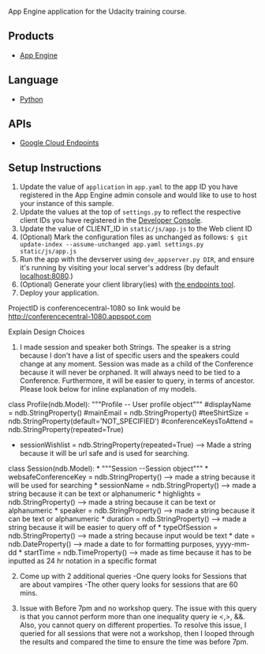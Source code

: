 App Engine application for the Udacity training course.

## Products
- [App Engine][1]

## Language
- [Python][2]

## APIs
- [Google Cloud Endpoints][3]

## Setup Instructions
1. Update the value of `application` in `app.yaml` to the app ID you
   have registered in the App Engine admin console and would like to use to host
   your instance of this sample.
1. Update the values at the top of `settings.py` to
   reflect the respective client IDs you have registered in the
   [Developer Console][4].
1. Update the value of CLIENT_ID in `static/js/app.js` to the Web client ID
1. (Optional) Mark the configuration files as unchanged as follows:
   `$ git update-index --assume-unchanged app.yaml settings.py static/js/app.js`
1. Run the app with the devserver using `dev_appserver.py DIR`, and ensure it's running by visiting your local server's address (by default [localhost:8080][5].)
1. (Optional) Generate your client library(ies) with [the endpoints tool][6].
1. Deploy your application.


[1]: https://developers.google.com/appengine
[2]: http://python.org
[3]: https://developers.google.com/appengine/docs/python/endpoints/
[4]: https://console.developers.google.com/
[5]: https://localhost:8080/
[6]: https://developers.google.com/appengine/docs/python/endpoints/endpoints_tool

ProjectID is conferencecentral-1080 so link would be http://conferencecentral-1080.appspot.com

Explain Design Choices
1) I made session and speaker both Strings. The speaker is a string because I don't have a list of specific users 
and the speakers could change at any moment. Session was made as a child of the Conference because it will never be orphaned. It will
always need to be tied to a Conference. Furthermore, it will be easier to query, in terms of ancestor.
Please look below for inline explanation of my models.


class Profile(ndb.Model):
    """Profile -- User profile object"""
    #displayName = ndb.StringProperty()
    #mainEmail = ndb.StringProperty()
    #teeShirtSize = ndb.StringProperty(default='NOT_SPECIFIED')
    #conferenceKeysToAttend = ndb.StringProperty(repeated=True)
   * sessionWishlist = ndb.StringProperty(repeated=True) --> Made a string because it will be url safe and is used for searching.
    
class Session(ndb.Model):
    * """Session --Session object"""
    * websafeConferenceKey = ndb.StringProperty() --> made a string because it will be used for searching
    * sessionName = ndb.StringProperty() --> made a string because it can be text or alphanumeric
    * highlights = ndb.StringProperty() --> made a string because it can be text or alphanumeric 
    * speaker = ndb.StringProperty() --> made a string because it can be text or alphanumeric
    * duration = ndb.StringProperty() --> made a string because it will be easier to query off of
    * typeOfSession = ndb.StringProperty() --> made a string because input would be text
    * date = ndb.DateProperty() --> made a date to for formatting purposes, yyyy-mm-dd
    * startTime = ndb.TimeProperty() --> made as time because it has to be inputted as 24 hr notation in a specific format


2) Come up with 2 additional queries
-One query looks for Sessions that are about vampires
-The other query looks for sessions that are 60 mins.

3) Issue with Before 7pm and no workshop query. The issue with this query is that you cannot perform more than one inequality query
 ie <,>, &&. Also, you cannot query on different properties. To resolve this issue, I queried for all sessions that were not a workshop,
 then I looped through the results and compared the time to ensure the time was before 7pm.
